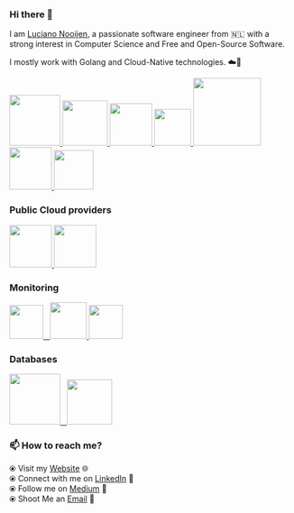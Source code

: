 ### Hi there 👋

<!--
**lucianonooijen/lucianonooijen** is a ✨ _special_ ✨ repository because its `README.md` (this file) appears on your GitHub profile.
-->

I am [Luciano Nooijen](https://lucianonooijen.com/), a passionate software engineer from 🇳🇱 with a strong interest in Computer Science and Free and Open-Source Software.

I mostly work with Golang and Cloud-Native technologies. ☁️🚀


<p float="left">
  <a href="https://golang.org/" target="_blank" >
    <img src="https://raw.githubusercontent.com/lucianonooijen/lucianonooijen/master/assets/golang.gif"  height="90" />
  </a>
  <a href="https://www.docker.com/" target="_blank" >
    <img src="https://raw.githubusercontent.com/lucianonooijen/lucianonooijen/master/assets/docker.gif"  height="80" /> 
  </a>
  <a href="https://kubernetes.io/" target="_blank" >
    <img src="https://raw.githubusercontent.com/lucianonooijen/lucianonooijen/master/assets/k8s.gif"  height="75" />
  </a>
  <a href="https://docs.gitlab.com/ee/ci/" target="_blank" >
    <img src="https://raw.githubusercontent.com/lucianonooijen/lucianonooijen/master/assets/cicd.gif"  height="65" />
  </a>
  <a href="https://www.terraform.io/" target="_blank" >
    <img src="https://raw.githubusercontent.com/lucianonooijen/lucianonooijen/master/assets/terraform.gif" width="120" />
  </a>
  <a href="https://grpc.io/" target="_blank" >
    <img src="https://raw.githubusercontent.com/lucianonooijen/lucianonooijen/master/assets/grpc.gif"  height="75" />
  </a>
  <a href="https://www.w3.org/wiki/The_web_standards_model_-_HTML_CSS_and_JavaScript" target="_blank" >
    <img src="https://raw.githubusercontent.com/lucianonooijen/lucianonooijen/master/assets/html-css-js.png" height="70" />
  </a>
 </p>
  
### Public Cloud providers
  
 <p float="left">
  <a href="https://bit.ly/2W7a91W" target="_blank" >
    <img src="https://raw.githubusercontent.com/lucianonooijen/lucianonooijen/master/assets/do.gif"  height="75" />
  </a> 
  <a href="https://aws.amazon.com/" target="_blank" >
    <img src="https://raw.githubusercontent.com/lucianonooijen/lucianonooijen/master/assets/aws.gif"  height="75" />
  </a>
 </p>
  
### Monitoring
  
 <p float="left">
  <a href="https://grafana.com/" target="_blank" >
    <img src="https://raw.githubusercontent.com/lucianonooijen/lucianonooijen/master/assets/grafana.gif" height="60" />&nbsp;&nbsp;
  </a>
  <a href="https://prometheus.io/" target="_blank" >
    <img src="https://raw.githubusercontent.com/lucianonooijen/lucianonooijen/master/assets/prometheus.gif" height="65" />
  </a>
  <a href="https://www.influxdata.com/" target="_blank" >
    <img src="https://raw.githubusercontent.com/lucianonooijen/lucianonooijen/master/assets/influxdata.gif" height="60" />
  </a>
</p>

### Databases
  
 <p float="left">
  <a href="https://www.postgresql.org/" target="_blank" >
    <img src="https://raw.githubusercontent.com/lucianonooijen/lucianonooijen/master/assets/postgresql.gif" height="90" />&nbsp;&nbsp;
  </a>
  <a href="https://www.mongodb.com/" target="_blank" >
    <img src="https://raw.githubusercontent.com/lucianonooijen/lucianonooijen/master/assets/mongo.gif" height="80" />
  </a>
</p>

### 📫 How to reach me? 

  ⦿ Visit my [Website](https://www.lucianonooijen.com) 🌐 <br>
  ⦿ Connect with me on [LinkedIn](https://www.linkedin.com/in/lucianonooijen/) 🔗 <br>
  ⦿ Follow me on [Medium](https://medium.com/@lucianonooijen) 📝 <br>
  ⦿ Shoot Me an [Email](mailto:luciano@bytecode.nl) 💌 <br>
